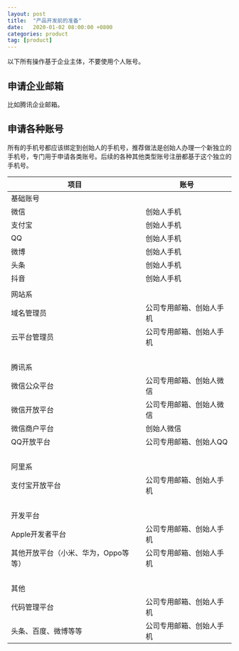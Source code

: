 ```yaml
---
layout: post
title:  "产品开发前的准备"
date:   2020-01-02 08:00:00 +0800
categories: product
tag: [product]
---
```


以下所有操作基于企业主体，不要使用个人账号。
 
## 申请企业邮箱
比如腾讯企业邮箱。
 
## 申请各种账号
所有的手机号都应该绑定到创始人的手机号，推荐做法是创始人办理一个新独立的手机号，专门用于申请各类账号。后续的各种其他类型账号注册都基于这个独立的手机号。

| 项目 | 账号 |
| --- | --- |
| 基础账号 |  |
| 微信 | 创始人手机 |
| 支付宝 | 创始人手机 |
| QQ | 创始人手机 |
| 微博 | 创始人手机 |
| 头条 | 创始人手机 |
| 抖音 | 创始人手机 |
|  |  |
| 网站系 |  |
| 域名管理员 | 公司专用邮箱、创始人手机 |
| 云平台管理员 | 公司专用邮箱、创始人手机 |
|   |   |
| 腾讯系 |  |
| 微信公众平台 | 公司专用邮箱、创始人微信 |
| 微信开放平台 | 公司专用邮箱、创始人微信 |
| 微信商户平台 | 创始人微信 |
| QQ开放平台 | 公司专用邮箱、创始人QQ |
|   |   |
| 阿里系 |  |
| 支付宝开放平台 | 公司专用邮箱、创始人手机 |
|   |   |
| 开发平台 |  |
| Apple开发者平台 | 公司专用邮箱、创始人手机 |
| 其他开放平台（小米、华为，Oppo等等） | 公司专用邮箱、创始人手机 |
|   |   |
| 其他 |  |
| 代码管理平台 | 公司专用邮箱、创始人手机 |
| 头条、百度、微博等等 | 公司专用邮箱、创始人手机 |

 
